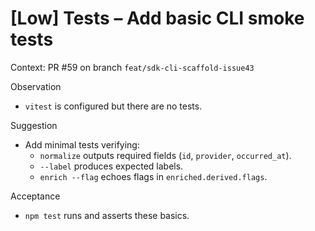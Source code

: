 # [Low] Tests – Add basic CLI smoke tests

Context: PR #59 on branch `feat/sdk-cli-scaffold-issue43`

Observation

- `vitest` is configured but there are no tests.

Suggestion

- Add minimal tests verifying:
  - `normalize` outputs required fields (`id`, `provider`, `occurred_at`).
  - `--label` produces expected labels.
  - `enrich --flag` echoes flags in `enriched.derived.flags`.

Acceptance

- `npm test` runs and asserts these basics.
